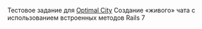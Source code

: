 Тестовое задание для [Optimal City](https://optimalcity.ru/)
Создание «живого» чата с использованием встроенных методов Rails 7
